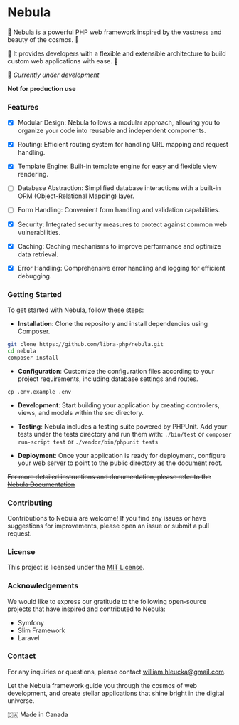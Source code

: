 # Nebula

🌠 Nebula is a powerful PHP web framework inspired by the vastness and beauty of the cosmos. 🌟

💫 It provides developers with a flexible and extensible architecture to build custom web applications with ease. 🔭

👷 *Currently under development*

**Not for production use**

### Features
- [x] Modular Design: Nebula follows a modular approach, allowing you to organize your code into reusable and independent components.
- [x] Routing: Efficient routing system for handling URL mapping and request handling.
- [x] Template Engine: Built-in template engine for easy and flexible view rendering.
- [ ] Database Abstraction: Simplified database interactions with a built-in ORM (Object-Relational Mapping) layer.
- [ ] Form Handling: Convenient form handling and validation capabilities.
- [x] Security: Integrated security measures to protect against common web vulnerabilities.
- [x] Caching: Caching mechanisms to improve performance and optimize data retrieval.
- [x] Error Handling: Comprehensive error handling and logging for efficient debugging.


### Getting Started

To get started with Nebula, follow these steps:

- **Installation**: Clone the repository and install dependencies using Composer.
```bash
git clone https://github.com/libra-php/nebula.git
cd nebula
composer install
```

- **Configuration**: Customize the configuration files according to your project requirements, including database settings and routes.
```
cp .env.example .env
```

- **Development**: Start building your application by creating controllers, views, and models within the src directory.

- **Testing**: Nebula includes a testing suite powered by PHPUnit. Add your tests under the tests directory and run them with: `./bin/test` or `composer run-script test` or `./vendor/bin/phpunit tests`

- **Deployment**: Once your application is ready for deployment, configure your web server to point to the public directory as the document root.

<s>For more detailed instructions and documentation, please refer to the <a href='#'>Nebula Documentation</a></s>


### Contributing

Contributions to Nebula are welcome! If you find any issues or have suggestions for improvements, please open an issue or submit a pull request. 


### License

This project is licensed under the <a href='https://github.com/your-username/nebula/blob/main/LICENSE'>MIT License</a>.


### Acknowledgements

We would like to express our gratitude to the following open-source projects that have inspired and contributed to Nebula:

- Symfony
- Slim Framework
- Laravel


### Contact

For any inquiries or questions, please contact william.hleucka@gmail.com.

Let the Nebula framework guide you through the cosmos of web development, and create stellar applications that shine bright in the digital universe.


🇨🇦 Made in Canada
